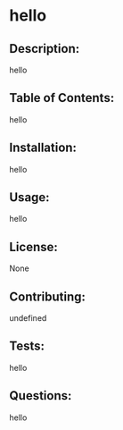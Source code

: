 # hello  
## Description: 
hello 
## Table of Contents: 
hello
## Installation: 
hello 
## Usage: 
hello 
## License: 
None 
## Contributing: 
undefined 
## Tests: 
hello 
 ## Questions: 
hello